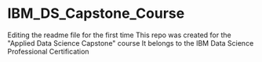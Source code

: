 # IBM_DS_Capstone_Course
Editing the readme file for the first time
This repo was created for the "Applied Data Science Capstone" course
It belongs to the IBM Data Science Professional Certification

